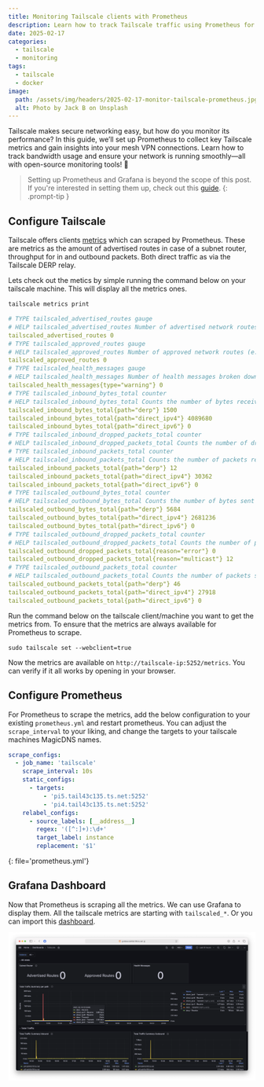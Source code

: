 ```yaml
---
title: Monitoring Tailscale clients with Prometheus
description: Learn how to track Tailscale traffic using Prometheus for real-time insights into your secure network.
date: 2025-02-17
categories: 
  - tailscale
  - monitoring
tags: 
  - tailscale
  - docker
image:
  path: /assets/img/headers/2025-02-17-monitor-tailscale-prometheus.jpg
  alt: Photo by Jack B on Unsplash
---
```

Tailscale makes secure networking easy, but how do you monitor its performance? In this guide, we’ll set up Prometheus to collect key Tailscale metrics and gain insights into your mesh VPN connections. Learn how to track bandwidth usage and ensure your network is running smoothly—all with open-source monitoring tools! 🚀

> Setting up Prometheus and Grafana is beyond the scope of this post. If you're interested in setting them up, check out this [guide](../system-monitoring-series-part-1-prometheus).
{: .prompt-tip }


## Configure Tailscale
Tailscale offers clients [metrics](https://tailscale.com/kb/1482/client-metrics) which can scraped by Prometheus. These are metrics as the amount of advertised routes in case of a subnet router, throughput for in and outbound packets. Both direct traffic as via the Tailscale DERP relay. 

Lets check out the metics by simple running the command below on your tailscale machine. This will display all the metrics ones. 

```shell
tailscale metrics print
```

```yaml
# TYPE tailscaled_advertised_routes gauge
# HELP tailscaled_advertised_routes Number of advertised network routes (e.g. by a subnet router)
tailscaled_advertised_routes 0
# TYPE tailscaled_approved_routes gauge
# HELP tailscaled_approved_routes Number of approved network routes (e.g. by a subnet router)
tailscaled_approved_routes 0
# TYPE tailscaled_health_messages gauge
# HELP tailscaled_health_messages Number of health messages broken down by type.
tailscaled_health_messages{type="warning"} 0
# TYPE tailscaled_inbound_bytes_total counter
# HELP tailscaled_inbound_bytes_total Counts the number of bytes received from other peers
tailscaled_inbound_bytes_total{path="derp"} 1500
tailscaled_inbound_bytes_total{path="direct_ipv4"} 4089680
tailscaled_inbound_bytes_total{path="direct_ipv6"} 0
# TYPE tailscaled_inbound_dropped_packets_total counter
# HELP tailscaled_inbound_dropped_packets_total Counts the number of dropped packets received by the node from other peers
# TYPE tailscaled_inbound_packets_total counter
# HELP tailscaled_inbound_packets_total Counts the number of packets received from other peers
tailscaled_inbound_packets_total{path="derp"} 12
tailscaled_inbound_packets_total{path="direct_ipv4"} 30362
tailscaled_inbound_packets_total{path="direct_ipv6"} 0
# TYPE tailscaled_outbound_bytes_total counter
# HELP tailscaled_outbound_bytes_total Counts the number of bytes sent to other peers
tailscaled_outbound_bytes_total{path="derp"} 5684
tailscaled_outbound_bytes_total{path="direct_ipv4"} 2681236
tailscaled_outbound_bytes_total{path="direct_ipv6"} 0
# TYPE tailscaled_outbound_dropped_packets_total counter
# HELP tailscaled_outbound_dropped_packets_total Counts the number of packets dropped while being sent to other peers
tailscaled_outbound_dropped_packets_total{reason="error"} 0
tailscaled_outbound_dropped_packets_total{reason="multicast"} 12
# TYPE tailscaled_outbound_packets_total counter
# HELP tailscaled_outbound_packets_total Counts the number of packets sent to other peers
tailscaled_outbound_packets_total{path="derp"} 46
tailscaled_outbound_packets_total{path="direct_ipv4"} 27918
tailscaled_outbound_packets_total{path="direct_ipv6"} 0
```

Run the command below on the tailscale client/machine you want to get the metrics from. To ensure that the metrics are always available for Prometheus to scrape.

```shell
sudo tailscale set --webclient=true
```

Now the metrics are available on `http://tailscale-ip:5252/metrics`. You can verify if it all works by opening in your browser. 

## Configure Prometheus

For Prometheus to scrape the metrics, add the below configuration to your existing `prometheus.yml` and restart prometheus.
You can adjust the `scrape_interval` to your liking, and change the targets to your tailscale machines MagicDNS names.

```yaml
scrape_configs:
  - job_name: 'tailscale'
    scrape_interval: 10s
    static_configs:
      - targets:
          - 'pi5.tail43c135.ts.net:5252'
          - 'pi4.tail43c135.ts.net:5252'
    relabel_configs:
      - source_labels: [__address__]
        regex: '([^:]+):\d+'
        target_label: instance
        replacement: '$1'
```
{: file='prometheus.yml'}

## Grafana Dashboard

Now that Prometheus is scraping all the metrics. We can use Grafana to display them. All the tailscale metrics are starting with `tailscaled_*`. 
Or you can import this [dashboard](https://github.com/svenvg93/Grafana-Dashboard/tree/master/tailscale).

![captionless image](assets/img/screenshots/grafana/tailscale_dashoard.png)
